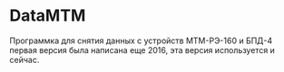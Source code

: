 # DataMTM
Программка для снятия данных с устройств МТМ-РЭ-160 и БПД-4 первая версия была написана еще 2016, эта версия используется и сейчас. 

